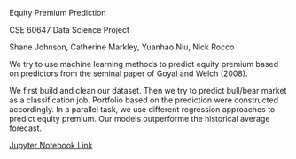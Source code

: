 Equity Premium Prediction

CSE 60647 Data Science Project

Shane Johnson, Catherine Markley, Yuanhao Niu, Nick Rocco 

We try to use machine learning methods to predict equity premium based on predictors from the seminal paper of Goyal and Welch (2008).

We first build and clean our dataset. Then we try to predict bull/bear market as a classification job. Portfolio based on the prediction were constructed accordingly. In a parallel task, we use different regression approaches to predict equity premium. Our models outperforme the historical average forecast.

[Jupyter Notebook Link](https://github.com/yniu87/EquityPremium/blob/master/Predicting_equity_premium.ipynb)

